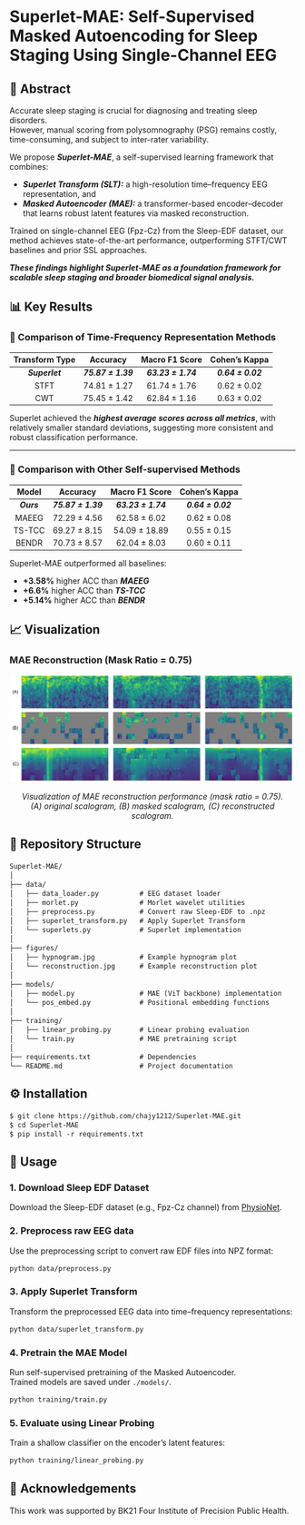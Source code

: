# Superlet-MAE: Self-Supervised Masked Autoencoding for Sleep Staging Using Single-Channel EEG

## 🚀 Abstract
Accurate sleep staging is crucial for diagnosing and treating sleep disorders.  
However, manual scoring from polysomnography (PSG) remains costly, time-consuming, and subject to inter-rater variability.  

We propose **_Superlet-MAE_**, a self-supervised learning framework that combines:  
- **_Superlet Transform (SLT):_** a high-resolution time–frequency EEG representation, and  
- **_Masked Autoencoder (MAE):_** a transformer-based encoder–decoder that learns robust latent features via masked reconstruction.  

Trained on single-channel EEG (Fpz-Cz) from the Sleep-EDF dataset, our method achieves state-of-the-art performance, outperforming STFT/CWT baselines and prior SSL approaches.  

***These findings highlight Superlet-MAE as a foundation framework for scalable sleep staging and broader biomedical signal analysis.***


## 📊 Key Results

### 🔹 Comparison of Time-Frequency Representation Methods
| Transform Type |      Accuracy      |   Macro F1 Score   |   Cohen’s Kappa   |
|:--------------:|:------------------:|:------------------:|:-----------------:|
| **_Superlet_** | **_75.87 ± 1.39_** | **_63.23 ± 1.74_** | **_0.64 ± 0.02_** |
|      STFT      |    74.81 ± 1.27    |    61.74 ± 1.76    |    0.62 ± 0.02    |
|      CWT       |    75.45 ± 1.42    |    62.84 ± 1.16    |    0.63 ± 0.02    |

Superlet achieved the **_highest average scores across all metrics_**, with relatively smaller standard deviations, suggesting more consistent and robust classification performance.

---

### 🔹 Comparison with Other Self-supervised Methods
| Model      |      Accuracy      |   Macro F1 Score   |   Cohen’s Kappa   |
|:----------:|:------------------:|:------------------:|:-----------------:|
| **_Ours_** | **_75.87 ± 1.39_** | **_63.23 ± 1.74_** | **_0.64 ± 0.02_** |
| MAEEG      |    72.29 ± 4.56    |    62.58 ± 6.02    |    0.62 ± 0.08    |
| TS-TCC     |    69.27 ± 8.15    |   54.09 ± 18.89    |    0.55 ± 0.15    |
| BENDR      |    70.73 ± 8.57    |    62.04 ± 8.03    |    0.60 ± 0.11    |

Superlet-MAE outperformed all baselines:  
- **+3.58%** higher ACC than **_MAEEG_**
- **+6.6%** higher ACC than **_TS-TCC_** 
- **+5.14%** higher ACC than **_BENDR_**


## 📈 Visualization

### MAE Reconstruction (Mask Ratio = 0.75)
<p align="center">
  <img src="./figures/reconstruction.jpg" width="900"/>
</p>
<p align="center">
  <em>Visualization of MAE reconstruction performance (mask ratio = 0.75).<br>
  (A) original scalogram, (B) masked scalogram, (C) reconstructed scalogram.</em>
</p>


## 📂 Repository Structure
```
Superlet-MAE/
│
├── data/
│   ├── data_loader.py          # EEG dataset loader
│   ├── morlet.py               # Morlet wavelet utilities
│   ├── preprocess.py           # Convert raw Sleep-EDF to .npz
│   ├── superlet_transform.py   # Apply Superlet Transform
│   └── superlets.py            # Superlet implementation
│
├── figures/
│   ├── hypnogram.jpg           # Example hypnogram plot
│   └── reconstruction.jpg      # Example reconstruction plot
│
├── models/
│   ├── model.py                # MAE (ViT backbone) implementation
│   └── pos_embed.py            # Positional embedding functions
│
├── training/
│   ├── linear_probing.py       # Linear probing evaluation
│   └── train.py                # MAE pretraining script
│
├── requirements.txt            # Dependencies
└── README.md                   # Project documentation
```


## ⚙️ Installation
```
$ git clone https://github.com/chajy1212/Superlet-MAE.git
$ cd Superlet-MAE
$ pip install -r requirements.txt
```


## 🏃 Usage

### 1. Download Sleep EDF Dataset  
Download the Sleep-EDF dataset (e.g., Fpz-Cz channel) from [PhysioNet](https://www.physionet.org/content/sleep-edfx/1.0.0/).

### 2. Preprocess raw EEG data  
Use the preprocessing script to convert raw EDF files into NPZ format:
```bash
python data/preprocess.py
```

### 3. Apply Superlet Transform
Transform the preprocessed EEG data into time–frequency representations:
```bash
python data/superlet_transform.py
```

### 4. Pretrain the MAE Model
Run self-supervised pretraining of the Masked Autoencoder.  
Trained models are saved under `./models/`.
```bash
python training/train.py
```

### 5. Evaluate using Linear Probing
Train a shallow classifier on the encoder’s latent features:
```bash
python training/linear_probing.py
```


## 📌 Acknowledgements

This work was supported by BK21 Four Institute of Precision Public Health.
